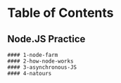 # Table of Contents
## Node.JS Practice
````
#### 1-node-farm
#### 2-how-node-works
#### 3-asynchronous-JS
#### 4-natours
````
